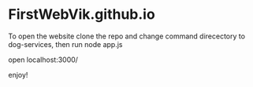 # FirstWebVik.github.io

To open the website clone the repo and change command direcectory to dog-services,
then run
          node app.js

open localhost:3000/

enjoy!
